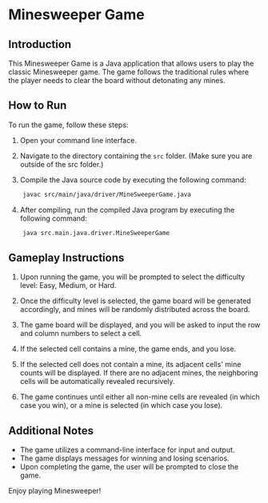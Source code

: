 # Minesweeper Game

## Introduction

This Minesweeper Game is a Java application that allows users to play the classic Minesweeper game. The game follows the traditional rules where the player needs to clear the board without detonating any mines.

## How to Run

To run the game, follow these steps:

1. Open your command line interface.

2. Navigate to the directory containing the `src` folder. (Make sure you are outside of the src folder.)

3. Compile the Java source code by executing the following command:

```bash
    javac src/main/java/driver/MineSweeperGame.java
```

4. After compiling, run the compiled Java program by executing the following command:

```bash
    java src.main.java.driver.MineSweeperGame
```

## Gameplay Instructions

1. Upon running the game, you will be prompted to select the difficulty level: Easy, Medium, or Hard.

2. Once the difficulty level is selected, the game board will be generated accordingly, and mines will be randomly distributed across the board.

3. The game board will be displayed, and you will be asked to input the row and column numbers to select a cell.

4. If the selected cell contains a mine, the game ends, and you lose.

5. If the selected cell does not contain a mine, its adjacent cells' mine counts will be displayed. If there are no adjacent mines, the neighboring cells will be automatically revealed recursively.

6. The game continues until either all non-mine cells are revealed (in which case you win), or a mine is selected (in which case you lose).

## Additional Notes

- The game utilizes a command-line interface for input and output.
- The game displays messages for winning and losing scenarios.
- Upon completing the game, the user will be prompted to close the game.

Enjoy playing Minesweeper!
